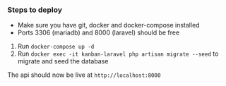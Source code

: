 ### Steps to deploy

- Make sure you have git, docker and docker-compose installed
- Ports 3306 (mariadb) and 8000 (laravel) should be free

1. Run `docker-compose up -d`
2. Run `docker exec -it kanban-laravel php artisan migrate --seed` to migrate and seed the database

The api should now be live at `http://localhost:8000`
